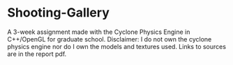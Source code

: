 # Shooting-Gallery
A 3-week assignment made with the Cyclone Physics Engine in C++/OpenGL for graduate school.  Disclaimer: I do not own the cyclone physics engine nor do I own the models and textures used. Links to sources are in the report pdf.
